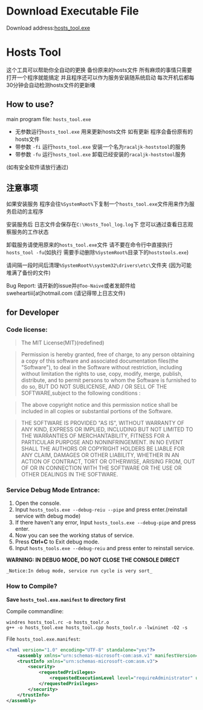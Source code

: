 # Download Executable File

Download address:[hosts_tool.exe](https://git.io/vVSwE)

# Hosts Tool

这个工具可以帮助你全自动的更换 备份原来的hosts文件 所有麻烦的事情只需要打开一个程序就能搞定 并且程序还可以作为服务安装随系统启动 每次开机后都每30分钟会自动检测hosts文件的更新噢

## How to use?

main program file: `hosts_tool.exe`

 - 无参数运行`hosts_tool.exe` 用来更新hosts文件 如有更新 程序会备份原有的hosts文件
 - 带参数 `-fi` 运行`hosts_tool.exe` 安装一个名为`racaljk-hoststool`的服务
 - 带参数 `-fu` 运行`hosts_tool.exe` 卸载已经安装的`racaljk-hoststool`服务

 (如有安全软件请放行通过)

## 注意事项

如果安装服务 程序会往`%SystemRoot%`下复制一个`hosts_tool.exe`文件用来作为服务启动的主程序

安装服务后 日志文件会保存在`C:\Hosts_Tool_log.log`下 您可以通过查看日志观察服务的工作状态

卸载服务请使用原来的`hosts_tool.exe`文件 请不要在命令行中直接执行`hosts_tool -fu`(如执行 需要手动删除`%SystemRoot%`目录下的`hoststools.exe`)

请间隔一段时间后清理`%SystemRoot%\system32\drivers\etc\`文件夹 (因为可能堆满了备份的文件)

Bug Report: 请开新的issue并`@Too-Naive`或者发邮件给 sweheartiii[at]hotmail.com (请记得带上日志文件)

## for Developer

### Code license:

>The MIT License(MIT)(redefined)

>Permission is hereby granted, free of charge, to any person obtaining a copy of this software and associated documentation files(the "Software"), to deal in the Software without restriction, including without limitation the rights to use, copy, modify, merge, publish, distribute, and to permit persons to  whom the Software is furnished to do so, BUT DO NOT SUBLICENSE, AND / OR SELL OF THE SOFTWARE,subject to the following conditions :

>The above copyright notice and this permission notice shall be included in all copies or substantial portions of the Software.

>THE SOFTWARE IS PROVIDED "AS IS", WITHOUT WARRANTY OF ANY KIND, EXPRESS OR IMPLIED, INCLUDING BUT NOT LIMITED TO THE WARRANTIES OF MERCHANTABILITY, FITNESS FOR A PARTICULAR PURPOSE AND NONINFRINGEMENT. IN NO EVENT SHALL THE AUTHORS OR COPYRIGHT HOLDERS BE LIABLE FOR ANY CLAIM, DAMAGES OR OTHER LIABILITY, WHETHER IN AN ACTION OF CONTRACT, TORT OR OTHERWISE, ARISING FROM, OUT OF OR IN CONNECTION WITH THE SOFTWARE OR THE USE OR OTHER DEALINGS IN THE SOFTWARE.

### Service Debug Mode Entrance:

1. Open the console.
2. Input `hosts_tools.exe --debug-reiu --pipe` and press enter.(reinstall service with debug mode)
3. If there haven't any error, Input `hosts_tools.exe --debug-pipe` and press enter.
4. Now you can see the working status of service.
5. Press **Ctrl+C** to Exit debug mode.
6. Input `hosts_tools.exe --debug-reiu` and press enter to reinstall service.

**WARNING: IN DEBUG MODE, DO NOT CLOSE THE CONSOLE DIRECT**

	_Notice:In debug mode, service run cycle is very sort_

### How to Compile?

**Save `hosts_tool.exe.manifest` to directory first**

Compile commandline:

```
windres hosts_tool.rc -o hosts_toolr.o
g++ -o hosts_tool.exe hosts_tool.cpp hosts_toolr.o -lwininet -O2 -s
```

File `hosts_tool.exe.manifest`:

```xml
<?xml version="1.0" encoding="UTF-8" standalone="yes"?>
    <assembly xmlns="urn:schemas-microsoft-com:asm.v1" manifestVersion="1.0">
    <trustInfo xmlns="urn:schemas-microsoft-com:asm.v3">
        <security>
            <requestedPrivileges>
                <requestedExecutionLevel level="requireAdministrator" uiAccess="false"/>
            </requestedPrivileges>
        </security>
    </trustInfo>
</assembly>
```
